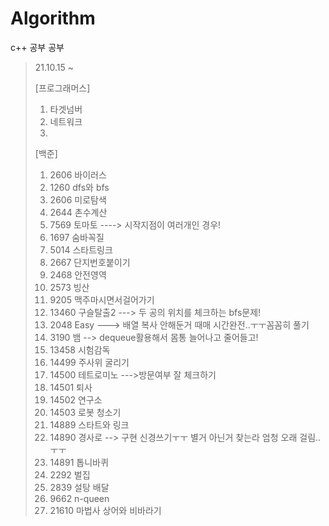 # Algorithm
c++
공부 공부



>21.10.15 ~
> 
> [프로그래머스]
> 1. 타겟넘버   
> 2. 네트워크   
> 3.
> [백준]
> 1. 2606 바이러스
> 2. 1260 dfs와 bfs
> 3. 2606 미로탐색
> 4. 2644 촌수계산
> 5. 7569 토마토 ----> 시작지점이 여러개인 경우!
> 6. 1697 숨바꼭질
> 7. 5014 스타트링크
> 8. 2667 단지번호붙이기
> 9. 2468 안전영역
> 10. 2573 빙산
> 11. 9205 맥주마시면서걸어가기
> 12. 13460 구슬탈출2 ---> 두 공의 위치를 체크하는 bfs문제!
> 13. 2048 Easy ---> 배열 복사 안해둔거 때매 시간완전..ㅜㅜ꼼꼼히 풀기
> 14. 3190 뱀 --> dequeue활용해서 몸통 늘어나고 줄어들고!
> 15. 13458 시험감독
> 16. 14499 주사위 굴리기
> 17. 14500 테트로미노 --->방문여부 잘 체크하기
> 18. 14501 퇴사 
> 19. 14502 연구소
> 20. 14503 로봇 청소기
> 21. 14889 스타트와 링크
> 22. 14890 경사로 --> 구현 신경쓰기ㅜㅜ 별거 아닌거 찾는라 엄청 오래 걸림..ㅜㅜ
> 23. 14891 톱니바퀴
> 24. 2292 벌집
> 25. 2839 설탕 배달
> 26. 9662 n-queen
> 27. 21610 마법사 상어와 비바라기